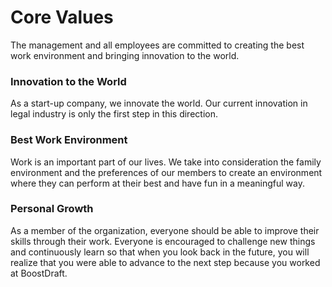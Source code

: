 # Core Values


The management and all employees are committed to creating the best work environment and bringing innovation to the world.

### Innovation to the World

As a start-up company, we innovate the world. Our current innovation in legal industry is only the first step in this direction.

### Best Work Environment

Work is an important part of our lives. We take into consideration the family environment and the preferences of our members to create an environment where they can perform at their best and have fun in a meaningful way.

### Personal Growth

As a member of the organization, everyone should be able to improve their skills through their work. Everyone is encouraged to challenge new things and continuously learn so that when you look back in the future, you will realize that you were able to advance to the next step because you worked at BoostDraft.


